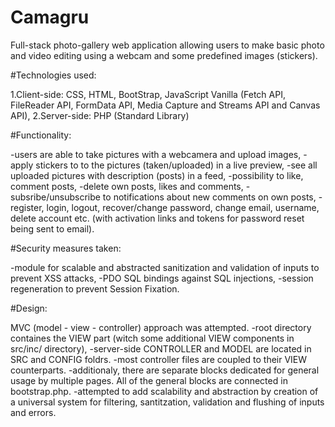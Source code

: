 # Camagru
Full-stack photo-gallery web application allowing users to make basic photo and video editing using a webcam and some predefined images (stickers). 

#Technologies used:

1.Client-side: CSS, HTML, BootStrap, JavaScript Vanilla (Fetch API, FileReader API, FormData API, Media Capture and Streams API and Canvas API),
2.Server-side: PHP (Standard Library)

#Functionality:

-users are able to take pictures with a webcamera and upload images,
-apply stickers to to the pictures (taken/uploaded) in a live preview,
-see all uploaded pictures with description (posts) in a feed,
-possibility to like, comment posts,
-delete own posts, likes and comments,
-subsribe/unsubscribe to notifications about new comments on own posts,
-register, login, logout, recover/change password, change email, username, delete account etc. (with activation links and tokens for password reset being sent to email).

#Security measures taken:

-module for scalable and abstracted sanitization and validation of inputs to prevent XSS attacks, 
-PDO SQL bindings against SQL injections,
-session regeneration to prevent Session Fixation.

#Design:

MVC (model - view - controller) approach was attempted. 
-root directory containes the VIEW part (witch some additional VIEW components in src/inc/ directory),
-server-side CONTROLLER and MODEL are located in SRC and CONFIG foldrs. 
-most controller files are coupled to their VIEW counterparts.
-additionaly, there are separate blocks dedicated for general usage by multiple pages. All of the general blocks are connected in bootstrap.php.
-attempted to add scalability and abstraction by creation of a universal system for filtering, santitzation, validation and flushing of inputs and errors. 
